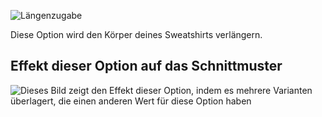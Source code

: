 ![Längenzugabe](lengthbonus.svg)

Diese Option wird den Körper deines Sweatshirts verlängern.

## Effekt dieser Option auf das Schnittmuster

![Dieses Bild zeigt den Effekt dieser Option, indem es mehrere Varianten überlagert, die einen anderen Wert für diese Option haben](sven_lengthbonus_sample.svg "Effekt dieser Option auf das Schnittmuster")
